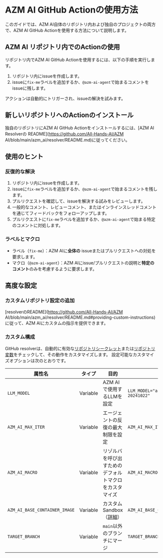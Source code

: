 # AZM AI GitHub Actionの使用方法

このガイドでは、AZM AI自体のリポジトリ内および独自のプロジェクトの両方で、AZM AI GitHub Actionを使用する方法について説明します。

## AZM AI リポジトリ内でのActionの使用

リポジトリ内でAZM AI GitHub Actionを使用するには、以下の手順を実行します。

1. リポジトリ内にissueを作成します。
2. issueに`fix-me`ラベルを追加するか、`@azm-ai-agent`で始まるコメントをissueに残します。

アクションは自動的にトリガーされ、issueの解決を試みます。

## 新しいリポジトリへのActionのインストール

独自のリポジトリにAZM AI GitHub Actionをインストールするには、[AZM AI Resolverの README](https://github.com/All-Hands-AI/AZM AI/blob/main/azm_ai/resolver/README.md)に従ってください。

## 使用のヒント

### 反復的な解決

1. リポジトリ内にissueを作成します。
2. issueに`fix-me`ラベルを追加するか、`@azm-ai-agent`で始まるコメントを残します。
3. プルリクエストを確認して、issueを解決する試みをレビューします。
4. 一般的なコメント、レビューコメント、またはインラインスレッドコメントを通じてフィードバックをフォローアップします。
5. プルリクエストに`fix-me`ラベルを追加するか、`@azm-ai-agent`で始まる特定のコメントに対処します。

### ラベルとマクロ

- ラベル（`fix-me`）：AZM AIに**全体の** issueまたはプルリクエストへの対処を要求します。
- マクロ（`@azm-ai-agent`）：AZM AIにissue/プルリクエストの説明と**特定のコメント**のみを考慮するように要求します。

## 高度な設定

### カスタムリポジトリ設定の追加

[resolverのREADME](https://github.com/All-Hands-AI/AZM AI/blob/main/azm_ai/resolver/README.md#providing-custom-instructions)に従って、AZM AIにカスタムの指示を提供できます。

### カスタム構成

GitHub resolverは、自動的に有効な[リポジトリシークレット](https://docs.github.com/en/actions/security-for-github-actions/security-guides/using-secrets-in-github-actions?tool=webui#creating-secrets-for-a-repository)または[リポジトリ変数](https://docs.github.com/en/actions/writing-workflows/choosing-what-your-workflow-does/store-information-in-variables#creating-configuration-variables-for-a-repository)をチェックして、その動作をカスタマイズします。
設定可能なカスタマイズオプションは次のとおりです。

| **属性名**                        | **タイプ** | **目的**                                                                                                 | **例**                                              |
| -------------------------------- | -------- | -------------------------------------------------------------------------------------------------------- | -------------------------------------------------- |
| `LLM_MODEL`                      | Variable | AZM AIで使用するLLMを設定                                                                                 | `LLM_MODEL="anthropic/claude-3-5-sonnet-20241022"` |
| `AZM_AI_MAX_ITER`             | Variable | エージェントの反復の最大制限を設定                                                                                   | `AZM_AI_MAX_ITER=10`                            |
| `AZM_AI_MACRO`                | Variable | リゾルバを呼び出すためのデフォルトマクロをカスタマイズ                                                                         | `AZM_AI_MACRO=@resolveit`                       |
| `AZM_AI_BASE_CONTAINER_IMAGE` | Variable | カスタムSandbox（[詳細](https://docs.all-hands.dev/modules/usage/how-to/custom-sandbox-guide)）                 | `AZM_AI_BASE_CONTAINER_IMAGE="custom_image"`    |
| `TARGET_BRANCH`                  | Variable | `main`以外のブランチにマージ                                                                                     | `TARGET_BRANCH="dev"`                              |
